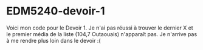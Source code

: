 # EDM5240-devoir-1
Voici mon code pour le Devoir 1. Je n'ai pas réussi à trouver le dernier X et le premier média de la liste (104,7 Outaouais) n'apparaît pas. Je n'arrive pas à me rendre plus loin dans le devoir :(  
